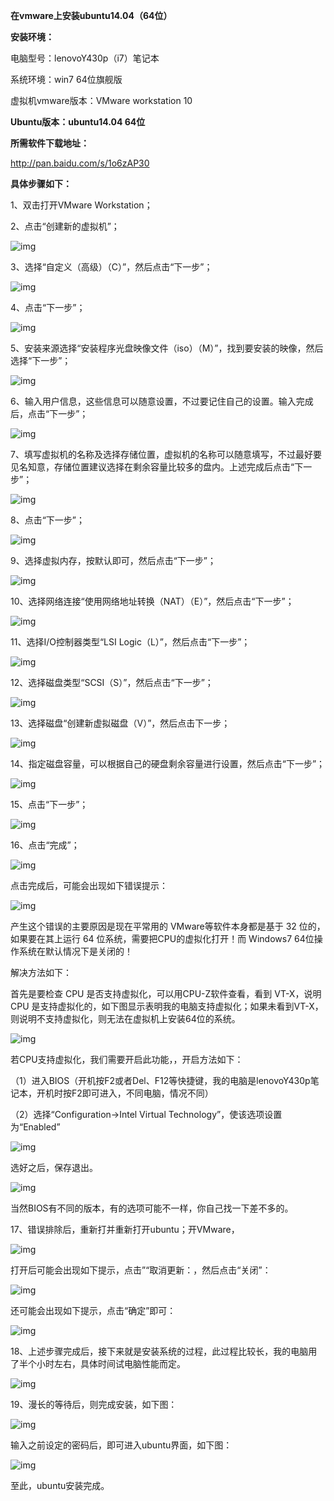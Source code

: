 **在vmware上安装ubuntu14.04（64位）**

**安装环境：**

电脑型号：lenovoY430p（i7）笔记本

系统环境：win7 64位旗舰版

虚拟机vmware版本：VMware workstation 10

**Ubuntu版本：ubuntu14.04 64位**

 

**所需软件下载地址：**

<http://pan.baidu.com/s/1o6zAP30>

 

**具体步骤如下：**

1、双击打开VMware Workstation；

2、点击“创建新的虚拟机”；

![img](wps1.jpg) 

3、选择“自定义（高级）（C）”，然后点击“下一步”；

![img](wps2.jpg) 

4、点击“下一步”；

![img](wps3.jpg) 

5、安装来源选择“安装程序光盘映像文件（iso）（M）”，找到要安装的映像，然后选择“下一步”；

![img](wps4.jpg) 

6、输入用户信息，这些信息可以随意设置，不过要记住自己的设置。输入完成后，点击“下一步”；

![img](wps5.jpg) 

7、填写虚拟机的名称及选择存储位置，虚拟机的名称可以随意填写，不过最好要见名知意，存储位置建议选择在剩余容量比较多的盘内。上述完成后点击“下一步”；

![img](wps6.jpg) 

8、点击“下一步”；

![img](wps7.jpg) 

9、选择虚拟内存，按默认即可，然后点击“下一步”；

![img](wps8.jpg) 

10、选择网络连接“使用网络地址转换（NAT）（E）”，然后点击“下一步”；

![img](wps9.jpg) 

11、选择I/O控制器类型“LSI Logic（L）”，然后点击“下一步”；

![img](wps10.jpg) 

12、选择磁盘类型“SCSI（S）”，然后点击“下一步”；

![img](wps11.jpg) 

13、选择磁盘“创建新虚拟磁盘（V）”，然后点击下一步；

![img](wps12.jpg) 

14、指定磁盘容量，可以根据自己的硬盘剩余容量进行设置，然后点击“下一步”；

![img](wps13.jpg) 

15、点击“下一步”；

![img](wps14.jpg) 

16、点击“完成”；

![img](wps15.jpg) 

 

点击完成后，可能会出现如下错误提示：

![img](wps16.jpg) 

产生这个错误的主要原因是现在平常用的 VMware等软件本身都是基于 32 位的，如果要在其上运行 64 位系统，需要把CPU的虚拟化打开！而 Windows7 64位操作系统在默认情况下是关闭的！ 

解决方法如下：

首先是要检查 CPU 是否支持虚拟化，可以用CPU-Z软件查看，看到 VT-X，说明 CPU 是支持虚拟化的，如下图显示表明我的电脑支持虚拟化；如果未看到VT-X，则说明不支持虚拟化，则无法在虚拟机上安装64位的系统。

![img](wps17.jpg) 

若CPU支持虚拟化，我们需要开启此功能，，开启方法如下：

（1）进入BIOS（开机按F2或者Del、F12等快捷键，我的电脑是lenovoY430p笔记本，开机时按F2即可进入，不同电脑，情况不同）

（2）选择“Configuration->Intel Virtual Technology”，使该选项设置为“Enabled”

![img](wps18.jpg) 

选好之后，保存退出。

![img](wps19.jpg) 

当然BIOS有不同的版本，有的选项可能不一样，你自己找一下差不多的。

17、错误排除后，重新打并重新打开ubuntu；开VMware，

![img](wps20.jpg) 

打开后可能会出现如下提示，点击”“取消更新：，然后点击“关闭”：

![img](wps21.jpg) 

还可能会出现如下提示，点击“确定”即可：

![img](wps22.jpg) 

18、上述步骤完成后，接下来就是安装系统的过程，此过程比较长，我的电脑用了半个小时左右，具体时间试电脑性能而定。

![img](wps23.jpg) 

19、漫长的等待后，则完成安装，如下图：

![img](wps24.jpg) 

输入之前设定的密码后，即可进入ubuntu界面，如下图：

![img](wps25.jpg) 

至此，ubuntu安装完成。

 